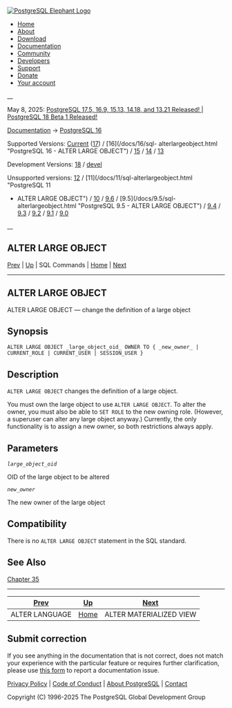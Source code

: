 [ ![PostgreSQL Elephant Logo](/media/img/about/press/elephant.png) ](/)

  * [Home](/ "Home")
  * [About](/about/ "About")
  * [Download](/download/ "Download")
  * [Documentation](/docs/ "Documentation")
  * [Community](/community/ "Community")
  * [Developers](/developer/ "Developers")
  * [Support](/support/ "Support")
  * [Donate](/about/donate/ "Donate")
  * [Your account](/account/ "Your account")

__

May 8, 2025: [ PostgreSQL 17.5, 16.9, 15.13, 14.18, and 13.21 Released! ](/about/news/postgresql-175-169-1513-1418-and-1321-released-3072/) | [ PostgreSQL 18 Beta 1 Released! ](/about/news/postgresql-18-beta-1-released-3070/)

[Documentation](/docs/ "Documentation") -> [PostgreSQL
16](/docs/16/index.html)

Supported Versions: [Current](/docs/current/sql-alterlargeobject.html
"PostgreSQL 17 - ALTER LARGE OBJECT") ([17](/docs/17/sql-alterlargeobject.html
"PostgreSQL 17 - ALTER LARGE OBJECT")) / [16](/docs/16/sql-
alterlargeobject.html "PostgreSQL 16 - ALTER LARGE OBJECT") /
[15](/docs/15/sql-alterlargeobject.html "PostgreSQL 15 - ALTER LARGE OBJECT")
/ [14](/docs/14/sql-alterlargeobject.html "PostgreSQL 14 - ALTER LARGE
OBJECT") / [13](/docs/13/sql-alterlargeobject.html "PostgreSQL 13 - ALTER
LARGE OBJECT")

Development Versions: [18](/docs/18/sql-alterlargeobject.html "PostgreSQL 18 -
ALTER LARGE OBJECT") / [devel](/docs/devel/sql-alterlargeobject.html
"PostgreSQL devel - ALTER LARGE OBJECT")

Unsupported versions: [12](/docs/12/sql-alterlargeobject.html "PostgreSQL 12 -
ALTER LARGE OBJECT") / [11](/docs/11/sql-alterlargeobject.html "PostgreSQL 11
- ALTER LARGE OBJECT") / [10](/docs/10/sql-alterlargeobject.html "PostgreSQL
10 - ALTER LARGE OBJECT") / [9.6](/docs/9.6/sql-alterlargeobject.html
"PostgreSQL 9.6 - ALTER LARGE OBJECT") / [9.5](/docs/9.5/sql-
alterlargeobject.html "PostgreSQL 9.5 - ALTER LARGE OBJECT") /
[9.4](/docs/9.4/sql-alterlargeobject.html "PostgreSQL 9.4 - ALTER LARGE
OBJECT") / [9.3](/docs/9.3/sql-alterlargeobject.html "PostgreSQL 9.3 - ALTER
LARGE OBJECT") / [9.2](/docs/9.2/sql-alterlargeobject.html "PostgreSQL 9.2 -
ALTER LARGE OBJECT") / [9.1](/docs/9.1/sql-alterlargeobject.html "PostgreSQL
9.1 - ALTER LARGE OBJECT") / [9.0](/docs/9.0/sql-alterlargeobject.html
"PostgreSQL 9.0 - ALTER LARGE OBJECT")

__

ALTER LARGE OBJECT  
---  
[Prev](sql-alterlanguage.html "ALTER LANGUAGE")  | [Up](sql-commands.html "SQL Commands") | SQL Commands | [Home](index.html "PostgreSQL 16.9 Documentation") |  [Next](sql-altermaterializedview.html "ALTER MATERIALIZED VIEW")  
  
* * *

## ALTER LARGE OBJECT

ALTER LARGE OBJECT — change the definition of a large object

## Synopsis

    
    
    ALTER LARGE OBJECT _large_object_oid_ OWNER TO { _new_owner_ | CURRENT_ROLE | CURRENT_USER | SESSION_USER }
    

## Description

`ALTER LARGE OBJECT` changes the definition of a large object.

You must own the large object to use `ALTER LARGE OBJECT`. To alter the owner,
you must also be able to `SET ROLE` to the new owning role. (However, a
superuser can alter any large object anyway.) Currently, the only
functionality is to assign a new owner, so both restrictions always apply.

## Parameters

_`large_object_oid`_

    

OID of the large object to be altered

_`new_owner`_

    

The new owner of the large object

## Compatibility

There is no `ALTER LARGE OBJECT` statement in the SQL standard.

## See Also

[Chapter 35](largeobjects.html "Chapter 35. Large Objects")

* * *

[Prev](sql-alterlanguage.html "ALTER LANGUAGE")  | [Up](sql-commands.html "SQL Commands") |  [Next](sql-altermaterializedview.html "ALTER MATERIALIZED VIEW")  
---|---|---  
ALTER LANGUAGE  | [Home](index.html "PostgreSQL 16.9 Documentation") |  ALTER MATERIALIZED VIEW  
  
## Submit correction

If you see anything in the documentation that is not correct, does not match
your experience with the particular feature or requires further clarification,
please use [this form](/account/comments/new/16/sql-alterlargeobject.html/) to
report a documentation issue.

[Privacy Policy](/about/privacypolicy) | [Code of Conduct](/about/policies/coc/) | [About PostgreSQL](/about/) | [Contact](/about/contact/)  

Copyright (C) 1996-2025 The PostgreSQL Global Development Group

